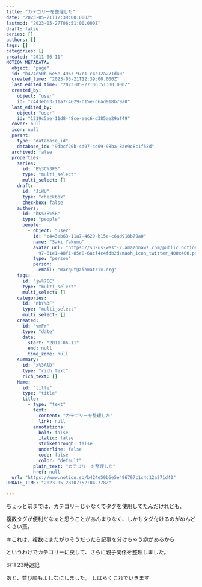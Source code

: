```yaml
---
title: "カテゴリーを整理した"
date: "2023-05-21T12:39:00.000Z"
lastmod: "2023-05-27T06:51:00.000Z"
draft: false
series: []
authors: []
tags: []
categories: []
created: "2011-06-11"
NOTION_METADATA:
  object: "page"
  id: "b424e50b-6e5e-4967-97c1-c4c12a271d40"
  created_time: "2023-05-21T12:39:00.000Z"
  last_edited_time: "2023-05-27T06:51:00.000Z"
  created_by:
    object: "user"
    id: "c443eb63-11a7-4629-b15e-c6ad918b79a0"
  last_edited_by:
    object: "user"
    id: "1219c5ae-11d8-48ce-aec6-d385ae29af49"
  cover: null
  icon: null
  parent:
    type: "database_id"
    database_id: "9dbcf20b-4d97-4d69-98ba-8ae9c8c1f58d"
  archived: false
  properties:
    series:
      id: "B%3C%3FS"
      type: "multi_select"
      multi_select: []
    draft:
      id: "JiWU"
      type: "checkbox"
      checkbox: false
    authors:
      id: "bK%3B%5B"
      type: "people"
      people:
        - object: "user"
          id: "c443eb63-11a7-4629-b15e-c6ad918b79a0"
          name: "Saki Yakumo"
          avatar_url: "https://s3-us-west-2.amazonaws.com/public.notion-static.com/3ad1c4\
            97-61e1-48f1-85e8-6acf4c4fdb2d/maoh_icon_twitter_400x400.png"
          type: "person"
          person:
            email: "marqut@ziomatrix.org"
    tags:
      id: "jw%7CC"
      type: "multi_select"
      multi_select: []
    categories:
      id: "nbY%3F"
      type: "multi_select"
      multi_select: []
    created:
      id: "vmFr"
      type: "date"
      date:
        start: "2011-06-11"
        end: null
        time_zone: null
    summary:
      id: "x%3AlD"
      type: "rich_text"
      rich_text: []
    Name:
      id: "title"
      type: "title"
      title:
        - type: "text"
          text:
            content: "カテゴリーを整理した"
            link: null
          annotations:
            bold: false
            italic: false
            strikethrough: false
            underline: false
            code: false
            color: "default"
          plain_text: "カテゴリーを整理した"
          href: null
  url: "https://www.notion.so/b424e50b6e5e496797c1c4c12a271d40"
UPDATE_TIME: "2023-05-28T07:52:04.778Z"

---
```

<link rel="stylesheet" href="https://cdn.jsdelivr.net/npm/katex@0.16.2/dist/katex.min.css" integrity="sha384-bYdxxUwYipFNohQlHt0bjN/LCpueqWz13HufFEV1SUatKs1cm4L6fFgCi1jT643X" crossorigin="anonymous">


ちょっと前までは、カテゴリーじゃなくてタグを使用してたんだけれども、


複数タグが便利だなぁと思うことがあんまりなく、しかもタグ付けるのがめんどくさい罠。


＃これは、複数にまたがりそうだったら記事を分けちゃう癖があるから


というわけでカテゴリーに戻して、さらに親子関係を整理しました。


6/11 23時追記


あと、並び順もよしなにしました。 しばらくこれでいきます

